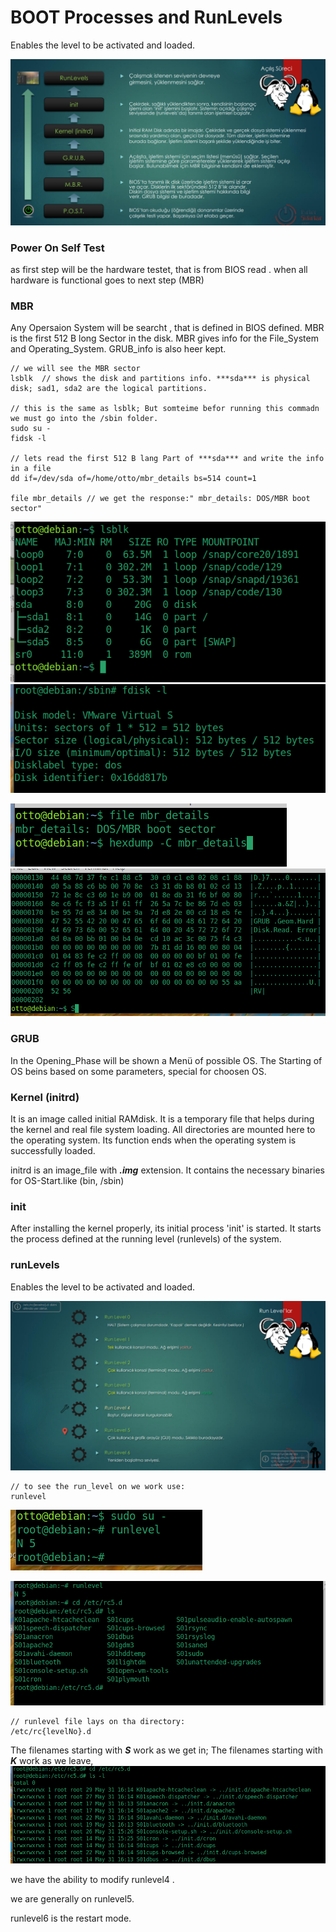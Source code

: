 # BOOT Processes and RunLevels
Enables the level to be activated and loaded.

![run_steps](../Images/run_steps.png)
### Power On Self Test

as first step will be  the hardware testet, that is from BIOS read . 
when all hardware is functional goes to next step (MBR)

### MBR 
Any Opersaion System will be searcht , that is defined in BIOS defined. MBR is the first 512 B long Sector in the disk. MBR gives info for the File_System and Operating_System. GRUB_info is also heer kept. 


    // we will see the MBR sector
    lsblk  // shows the disk and partitions info. ***sda*** is physical disk; sad1, sda2 are the logical partitions. 

    // this is the same as lsblk; But somteime befor running this commadn we must go into the /sbin folder.
    sudo su -
    fidsk -l   

    // lets read the first 512 B lang Part of ***sda*** and write the info in a file 
    dd if=/dev/sda of=/home/otto/mbr_details bs=514 count=1

    file mbr_details // we get the response:" mbr_details: DOS/MBR boot sector"

![lsblk](../Images/lsblk.png)
![fdisk_-l](../Images/fdisk_-l.png)

![fiel_details](../Images/fiel_details.png)
![grub_show](../Images/grub_show.png)

### GRUB
In the Opening_Phase will be shown a Menü of possible OS. The Starting of OS beins based on some parameters, special for choosen OS. 

### Kernel (initrd) 
It is an image called initial RAMdisk. It is a temporary file that helps during the kernel and real file system loading. All directories are mounted here to the operating system. Its function ends when the operating system is successfully loaded.

initrd is an image_file with ***.img*** extension. It contains the necessary binaries for OS-Start.like (bin, /sbin)

### init
After installing the kernel properly, its initial process 'init' is started. It starts the process defined at the running level (runlevels) of the system.

### runLevels
Enables the level to be activated and loaded.

![run_levels](../Images/run_levels.png)

    // to see the run_level on we work use:
    runlevel

![learnrunlevel](../Images/learnrunlevel.png)

![lr1](../Images/lr1.png)


    // runlevel file lays on tha directory:
    /etc/rc{levelNo}.d 
The filenames starting with ***S*** work as we get in;
The filenames starting with ***K*** work as we leave, 
![rc2](../Images/rc2.png)

we have the ability to modify runlevel4 .

we are generally on runlevel5.

runlevel6 is the restart mode.
